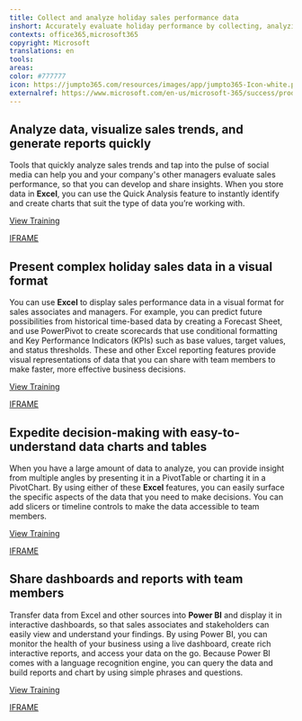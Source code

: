 ```yaml
---
title: Collect and analyze holiday sales performance data
inshort: Accurately evaluate holiday performance by collecting, analyzing, and visualizing internal and external holiday sales trends and social media sentiment data.
contexts: office365,microsoft365
copyright: Microsoft
translations: en
tools: 
areas: 
color: #777777
icon: https://jumpto365.com/resources/images/app/jumpto365-Icon-white.png
externalref: https://www.microsoft.com/en-us/microsoft-365/success/productivitylibrary/collect-and-analyze-holiday-sales-performance-data
---
```


## Analyze data, visualize sales trends, and generate reports quickly

Tools that quickly analyze sales trends and tap into the pulse of social media can help you and your company's other managers evaluate sales performance, so that you can develop and share insights. When you store data in **Excel**, you can use the Quick Analysis feature to instantly identify and create charts that suit the type of data you’re working with.

[View Training](https://support.office.com/article/Analyze-your-data-instantly-9e382e73-7f5e-495a-a8dc-be8225b1bb78)

[IFRAME](https://www.microsoft.com/en-us/videoplayer/embed/RE1UF1t)

## Present complex holiday sales data in a visual format

You can use **Excel** to display sales performance data in a visual format for sales associates and managers. For example, you can predict future possibilities from historical time-based data by creating a Forecast Sheet, and use PowerPivot to create scorecards that use conditional formatting and Key Performance Indicators (KPIs) such as base values, target values, and status thresholds. These and other Excel reporting features provide visual representations of data that you can share with team members to make faster, more effective business decisions.

[View Training](https://support.office.com/article/Power-Pivot-Powerful-data-analysis-and-data-modeling-in-Excel-A9C2C6E2-CC49-4976-A7D7-40896795D045)

[IFRAME](https://www.microsoft.com/en-us/videoplayer/embed/RE1UMPa)

## Expedite decision-making with easy-to-understand data charts and tables

When you have a large amount of data to analyze, you can provide insight from multiple angles by presenting it in a PivotTable or charting it in a PivotChart. By using either of these **Excel** features, you can easily surface the specific aspects of the data that you need to make decisions. You can add slicers or timeline controls to make the data accessible to team members.

[View Training](https://support.office.com/article/Video-Create-PivotTables-74ce8afc-2446-4816-80ee-20ca7fb71793)

[IFRAME](https://www.microsoft.com/en-us/videoplayer/embed/RE1TwSX)

## Share dashboards and reports with team members

Transfer data from Excel and other sources into **Power BI** and display it in interactive dashboards, so that sales associates and stakeholders can easily view and understand your findings. By using Power BI, you can monitor the health of your business using a live dashboard, create rich interactive reports, and access your data on the go. Because Power BI comes with a language recognition engine, you can query the data and build reports and chart by using simple phrases and questions.

[View Training](https://powerbi.microsoft.com/guided-learning/powerbi-learning-4-3-asking-questions-natural-language/)

[IFRAME](https://www.microsoft.com/en-us/videoplayer/embed/RE1UK8Y)

